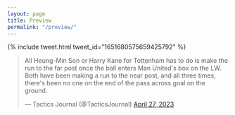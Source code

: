 ```yaml
---
layout: page
title: Preview
permalink: "/preview/"
---
```


{% include tweet.html tweet_id="1651680575659425792" %}


<blockquote class="twitter-tweet"><p lang="en" dir="ltr">All Heung-Min Son or Harry Kane for Tottenham has to do is make the run to the far post once the ball enters Man United&#39;s box on the LW. Both have been making a run to the near post, and all three times, there&#39;s been no one on the end of the pass across goal on the ground.</p>&mdash; Tactics Journal (@TacticsJournal) <a href="https://twitter.com/TacticsJournal/status/1651680575659425792?ref_src=twsrc%5Etfw">April 27, 2023</a></blockquote> <script async src="https://platform.twitter.com/widgets.js" charset="utf-8"></script>
